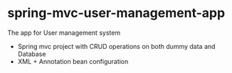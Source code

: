 # spring-mvc-user-management-app
The app for User management system
- Spring mvc project with CRUD operations on both dummy data and Database
- XML + Annotation bean configuration 
